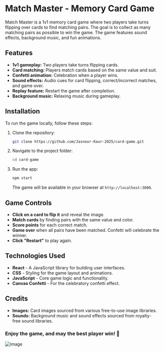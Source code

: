 # Match Master - Memory Card Game

Match Master is a 1v1 memory card game where two players take turns flipping over cards to find matching pairs. The goal is to collect as many matching pairs as possible to win the game. The game features sound effects, background music, and fun animations.

## Features

- **1v1 gameplay:** Two players take turns flipping cards.
- **Card matching:** Players match cards based on the same value and suit.
- **Confetti animation:** Celebration when a player wins.
- **Sound effects:** Audio cues for card flipping, correct/incorrect matches, and game over.
- **Replay feature:** Restart the game after completion.
- **Background music:** Relaxing music during gameplay.

## Installation

To run the game locally, follow these steps:

1. Clone the repository:
    ```bash
    git clone https://github.com/Jasnoor-Kaur-2025/card-game.git
    ```

2. Navigate to the project folder:
    ```bash
    cd card-game
    ```

3. Run the app:
    ```bash
    npm start
    ```

    The game will be available in your browser at `http://localhost:3000`.

## Game Controls

- **Click on a card to flip it** and reveal the image.
- **Match cards** by finding pairs with the same value and color.
- **Score points** for each correct match.
- **Game over** when all pairs have been matched. Confetti will celebrate the winner.
- **Click "Restart"** to play again.

## Technologies Used

- **React** - A JavaScript library for building user interfaces.
- **CSS** - Styling for the game layout and animations.
- **JavaScript** - Core game logic and functionality.
- **Canvas Confetti** - For the celebratory confetti effect.

## Credits

- **Images:** Card images sourced from various free-to-use image libraries.
- **Sounds:** Background music and sound effects sourced from royalty-free sound libraries.

### Enjoy the game, and may the best player win! 🎉
![image](https://github.com/user-attachments/assets/9ae60204-b2ac-4d7e-ae47-2253b0dbad96)


